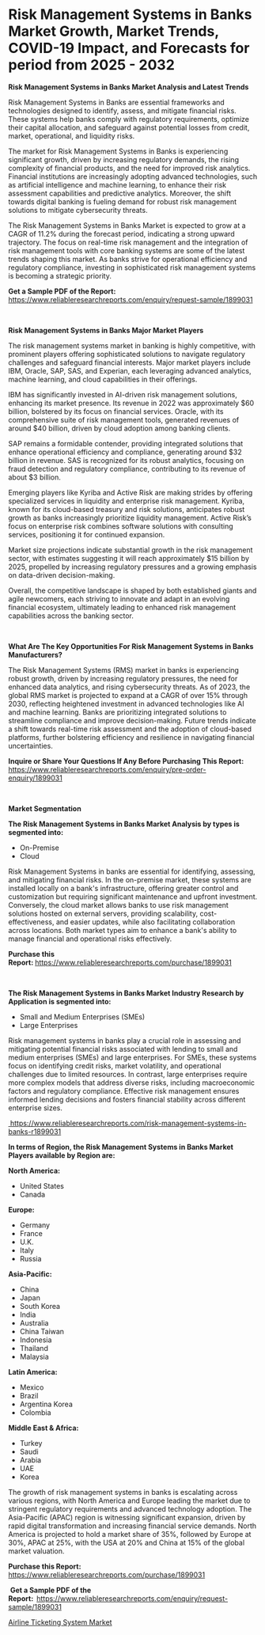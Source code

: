 <p><h1>Risk Management Systems in Banks Market Growth, Market Trends, COVID-19 Impact, and Forecasts for period from 2025 - 2032</h1></p><p><strong>Risk Management Systems in Banks Market Analysis and Latest Trends</strong></p>
<p><p>Risk Management Systems in Banks are essential frameworks and technologies designed to identify, assess, and mitigate financial risks. These systems help banks comply with regulatory requirements, optimize their capital allocation, and safeguard against potential losses from credit, market, operational, and liquidity risks. </p><p>The market for Risk Management Systems in Banks is experiencing significant growth, driven by increasing regulatory demands, the rising complexity of financial products, and the need for improved risk analytics. Financial institutions are increasingly adopting advanced technologies, such as artificial intelligence and machine learning, to enhance their risk assessment capabilities and predictive analytics. Moreover, the shift towards digital banking is fueling demand for robust risk management solutions to mitigate cybersecurity threats.</p><p>The Risk Management Systems in Banks Market is expected to grow at a CAGR of 11.2% during the forecast period, indicating a strong upward trajectory. The focus on real-time risk management and the integration of risk management tools with core banking systems are some of the latest trends shaping this market. As banks strive for operational efficiency and regulatory compliance, investing in sophisticated risk management systems is becoming a strategic priority.</p></p>
<p><strong>Get a Sample PDF of the Report:&nbsp;</strong> <a href="https://www.reliableresearchreports.com/enquiry/request-sample/1899031?utm_campaign=3281&utm_medium=2&utm_source=Github&utm_content=ia&utm_term=09032025&utm_id=risk-management-systems-in-banks">https://www.reliableresearchreports.com/enquiry/request-sample/1899031</a></p>
<p>&nbsp;</p>
<p><strong>Risk Management Systems in Banks Major Market Players</strong></p>
<p><p>The risk management systems market in banking is highly competitive, with prominent players offering sophisticated solutions to navigate regulatory challenges and safeguard financial interests. Major market players include IBM, Oracle, SAP, SAS, and Experian, each leveraging advanced analytics, machine learning, and cloud capabilities in their offerings.</p><p>IBM has significantly invested in AI-driven risk management solutions, enhancing its market presence. Its revenue in 2022 was approximately $60 billion, bolstered by its focus on financial services. Oracle, with its comprehensive suite of risk management tools, generated revenues of around $40 billion, driven by cloud adoption among banking clients.</p><p>SAP remains a formidable contender, providing integrated solutions that enhance operational efficiency and compliance, generating around $32 billion in revenue. SAS is recognized for its robust analytics, focusing on fraud detection and regulatory compliance, contributing to its revenue of about $3 billion.</p><p>Emerging players like Kyriba and Active Risk are making strides by offering specialized services in liquidity and enterprise risk management. Kyriba, known for its cloud-based treasury and risk solutions, anticipates robust growth as banks increasingly prioritize liquidity management. Active Risk’s focus on enterprise risk combines software solutions with consulting services, positioning it for continued expansion.</p><p>Market size projections indicate substantial growth in the risk management sector, with estimates suggesting it will reach approximately $15 billion by 2025, propelled by increasing regulatory pressures and a growing emphasis on data-driven decision-making.</p><p>Overall, the competitive landscape is shaped by both established giants and agile newcomers, each striving to innovate and adapt in an evolving financial ecosystem, ultimately leading to enhanced risk management capabilities across the banking sector.</p></p>
<p>&nbsp;</p>
<p><strong>What Are The Key Opportunities For Risk Management Systems in Banks Manufacturers?</strong></p>
<p><p>The Risk Management Systems (RMS) market in banks is experiencing robust growth, driven by increasing regulatory pressures, the need for enhanced data analytics, and rising cybersecurity threats. As of 2023, the global RMS market is projected to expand at a CAGR of over 15% through 2030, reflecting heightened investment in advanced technologies like AI and machine learning. Banks are prioritizing integrated solutions to streamline compliance and improve decision-making. Future trends indicate a shift towards real-time risk assessment and the adoption of cloud-based platforms, further bolstering efficiency and resilience in navigating financial uncertainties.</p></p>
<p><strong>Inquire or Share Your Questions If Any Before Purchasing This Report:</strong> <a href="https://www.reliableresearchreports.com/enquiry/pre-order-enquiry/1899031?utm_campaign=3281&utm_medium=2&utm_source=Github&utm_content=ia&utm_term=09032025&utm_id=risk-management-systems-in-banks">https://www.reliableresearchreports.com/enquiry/pre-order-enquiry/1899031</a></p>
<p>&nbsp;</p>
<p><strong>Market Segmentation</strong></p>
<p><strong>The Risk Management Systems in Banks Market Analysis by types is segmented into:</strong></p>
<p><ul><li>On-Premise</li><li>Cloud</li></ul></p>
<p><p>Risk Management Systems in banks are essential for identifying, assessing, and mitigating financial risks. In the on-premise market, these systems are installed locally on a bank's infrastructure, offering greater control and customization but requiring significant maintenance and upfront investment. Conversely, the cloud market allows banks to use risk management solutions hosted on external servers, providing scalability, cost-effectiveness, and easier updates, while also facilitating collaboration across locations. Both market types aim to enhance a bank's ability to manage financial and operational risks effectively.</p></p>
<p><strong>Purchase this Report:&nbsp;</strong><a href="https://www.reliableresearchreports.com/purchase/1899031?utm_campaign=3281&utm_medium=2&utm_source=Github&utm_content=ia&utm_term=09032025&utm_id=risk-management-systems-in-banks">https://www.reliableresearchreports.com/purchase/1899031</a></p>
<p>&nbsp;</p>
<p><strong>The Risk Management Systems in Banks Market Industry Research by Application is segmented into:</strong></p>
<p><ul><li>Small and Medium Enterprises (SMEs)</li><li>Large Enterprises</li></ul></p>
<p><p>Risk management systems in banks play a crucial role in assessing and mitigating potential financial risks associated with lending to small and medium enterprises (SMEs) and large enterprises. For SMEs, these systems focus on identifying credit risks, market volatility, and operational challenges due to limited resources. In contrast, large enterprises require more complex models that address diverse risks, including macroeconomic factors and regulatory compliance. Effective risk management ensures informed lending decisions and fosters financial stability across different enterprise sizes.</p></p>
<p><a href="https://www.reliableresearchreports.com/risk-management-systems-in-banks-r1899031?utm_campaign=3281&utm_medium=2&utm_source=Github&utm_content=ia&utm_term=09032025&utm_id=risk-management-systems-in-banks">&nbsp;https://www.reliableresearchreports.com/risk-management-systems-in-banks-r1899031</a></p>
<p><strong>In terms of Region, the Risk Management Systems in Banks Market Players available by Region are:</strong></p>
<p>
    <p> <strong> North America: </strong>
        <ul>
            <li>United States</li>
            <li>Canada</li>
        </ul>
        </p> 
    <p> <strong> Europe: </strong>
        <ul>
            <li>Germany</li>
            <li>France</li>
            <li>U.K.</li>
            <li>Italy</li>
            <li>Russia</li>
        </ul>
        </p> 
    <p> <strong> Asia-Pacific: </strong>
        <ul>
            <li>China</li>
            <li>Japan</li>
            <li>South Korea</li>
            <li>India</li>
            <li>Australia</li>
            <li>China Taiwan</li>
            <li>Indonesia</li>
            <li>Thailand</li>
            <li>Malaysia</li>
        </ul>
        </p> 
    <p> <strong> Latin America: </strong>
        <ul>
            <li>Mexico</li>
            <li>Brazil</li>
            <li>Argentina Korea</li>
            <li>Colombia</li>
        </ul>
        </p> 
    <p> <strong> Middle East & Africa: </strong>
        <ul>
            <li>Turkey</li>
            <li>Saudi</li>
            <li>Arabia</li>
            <li>UAE</li>
            <li>Korea</li>
        </ul>
    </p>
    </p>
<p><p>The growth of risk management systems in banks is escalating across various regions, with North America and Europe leading the market due to stringent regulatory requirements and advanced technology adoption. The Asia-Pacific (APAC) region is witnessing significant expansion, driven by rapid digital transformation and increasing financial service demands. North America is projected to hold a market share of 35%, followed by Europe at 30%, APAC at 25%, with the USA at 20% and China at 15% of the global market valuation.</p></p>
<p><strong>Purchase this Report: </strong><a href="https://www.reliableresearchreports.com/purchase/1899031?utm_campaign=3281&utm_medium=2&utm_source=Github&utm_content=ia&utm_term=09032025&utm_id=risk-management-systems-in-banks">https://www.reliableresearchreports.com/purchase/1899031</a></p>
<p>&nbsp;<strong>Get a Sample PDF of the Report:&nbsp;&nbsp;</strong><a href="https://www.reliableresearchreports.com/enquiry/request-sample/1899031?utm_campaign=3281&utm_medium=2&utm_source=Github&utm_content=ia&utm_term=09032025&utm_id=risk-management-systems-in-banks">https://www.reliableresearchreports.com/enquiry/request-sample/1899031</a></p>
<p><strong></strong></p>
<p><p><a href="https://github.com/sharphadan/Market-Research-Report-List-1/blob/main/airline-ticketing-system-market.md?utm_campaign=3281&utm_medium=2&utm_source=Github&utm_content=ia&utm_term=09032025&utm_id=risk-management-systems-in-banks">Airline Ticketing System Market</a></p></p>
